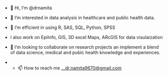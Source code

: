 - 👋 Hi, I’m @drnamita
- 👀 I’m interested in data analysis in healthcare and public health data.
- 🌱 I’m efficient in using R, SAS, SQL, Python, SPSS
- I also work on EpiInfo, GIS, 3D excel Maps, ARcGIS for data visulaization
  
- 💞️ I’m looking to collaborate on research projects an implement a blend of data science, medical and publc health knowledge and experiences.
- - 📫 How to reach me ...dr.namita9670@gmail.com

<!---
drnamita/drnamita is a ✨ special ✨ repository because its `README.md` (this file) appears on your GitHub profile.
You can click the Preview link to take a look at your changes.
--->
